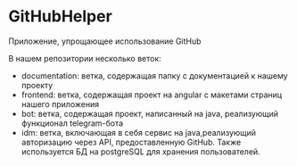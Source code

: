 # GitHubHelper
Приложение, упрощающее использование GitHub

В нашем репозитории несколько веток:
- documentation: ветка, содержащая папку с документацией к нашему проекту
- frontend: ветка, содержащая проект на angular с макетами страниц нашего приложения
- bot: ветка, содержащая проект, написанный на java, реализующий функционал telegram-бота
- idm: ветка, включающая в себя сервис на java,реализующий авторизацию через API, предоставленную GitHub. Также используется БД на postgreSQL для хранения пользователей.
